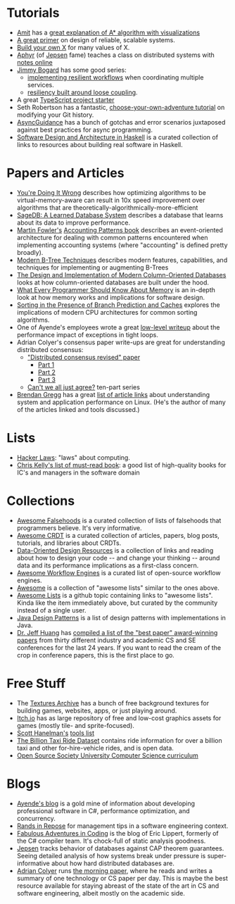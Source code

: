 # Tutorials

* [Amit](https://simblob.blogspot.com/) has a [great explanation of A* algorithm with visualizations](https://www.redblobgames.com/pathfinding/a-star/introduction.html)
* [A great primer](https://github.com/donnemartin/system-design-primer) on design of reliable, scalable systems.
* [Build your own X](https://github.com/danistefanovic/build-your-own-x) for many values of X.
* [Aphyr](https://github.com/aphyr) (of [Jepsen](https://jepsen.io/) fame) teaches a class on distributed systems with [notes online](https://github.com/aphyr/distsys-class)
* [Jimmy Bogard](https://jimmybogard.com/) has some good series:
  * [implementing resilient workflows](https://jimmybogard.com/refactoring-towards-resilience-a-primer/) when coordinating multiple services.
  * [resiliency built around loose coupling](https://jimmybogard.com/life-beyond-transactions-implementation-primer/).
* A great [TypeScript project starter](https://github.com/bitjson/typescript-starter)
* Seth Robertson has a fantastic, [choose-your-own-adventure tutorial](http://sethrobertson.github.io/GitFixUm/fixup.html) on modifying your Git history.
* [AsyncGuidance](https://github.com/davidfowl/AspNetCoreDiagnosticScenarios/blob/master/AsyncGuidance.md) has a bunch of gotchas and error scenarios juxtaposed against best practices for async programming.
* [Software Design and Architecture in Haskell](https://github.com/graninas/software-design-in-haskell) is a curated collection of links to resources about building real software in Haskell.

# Papers and Articles
* [You're Doing It Wrong](https://queue.acm.org/detail.cfm?id=1814327) describes how optimizing algorithms to be virtual-memory-aware can result in 10x speed improvement over algorithms that are theoretically-algorithmically-more-efficient
* [SageDB: A Learned Database System](http://cidrdb.org/cidr2019/papers/p117-kraska-cidr19.pdf) describes a database that learns about its data to improve performance.
* [Martin Fowler's](https://martinfowler.com/) [Accounting Patterns book](https://martinfowler.com/apsupp/accounting.pdf) describes an event-oriented architecture for dealing with common patterns encountered when implementing accounting systems (where "accounting" is defined pretty broadly).
* [Modern B-Tree Techniques](https://www.nowpublishers.com/article/DownloadSummary/DBS-028) describes modern features, capabilities, and techniques for implementing or augmenting B-Trees
* [The Design and Implementation of Modern Column-Oriented Databases](http://db.csail.mit.edu/pubs/abadi-column-stores.pdf) looks at how column-oriented databases are built under the hood.
* [What Every Programmer Should Know About Memory](https://people.freebsd.org/~lstewart/articles/cpumemory.pdf) is an in-depth look at how memory works and implications for software design.
* [Sorting in the Presence of Branch Prediction and Caches](https://www.scss.tcd.ie/publications/tech-reports/reports.05/TCD-CS-2005-57.pdf) explores the implications of modern CPU architectures for common sorting algorithms.
* One of Ayende's employees wrote a great [low-level writeup](https://ayende.com/blog/175009/digging-into-the-coreclr-exceptional-costs-part-i) about the performance impact of exceptions in tight loops.
* Adrian Colyer's consensus paper write-ups are great for understanding distributed consensus:
  * ["Distributed consensus revised" paper](https://www.cl.cam.ac.uk/techreports/UCAM-CL-TR-935.pdf)
    * [Part 1](https://blog.acolyer.org/2019/05/07/distributed-consensus-revised-part-i/)
    * [Part 2](https://blog.acolyer.org/2019/05/08/distributed-consensus-revised-part-ii/)
    * [Part 3](https://blog.acolyer.org/2019/05/10/distributed-consensus-revised-part-iii/)
  * [Can't we all just agree?](https://blog.acolyer.org/2015/03/01/cant-we-all-just-agree/) ten-part series
* [Brendan Gregg](http://www.brendangregg.com/) has a great [list of article links](http://www.brendangregg.com/linuxperf.html) about understanding system and application performance on Linux. (He's the author of many of the articles linked and tools discussed.)
  
# Lists
* [Hacker Laws](https://github.com/dwmkerr/hacker-laws): "laws" about computing.
* [Chris Kelly's list of must-read book](https://ckdake.com/books.html): a good list of high-quality books for IC's and managers in the software domain

# Collections

* [Awesome Falsehoods](https://github.com/kdeldycke/awesome-falsehood) is a curated collection of lists of falsehoods that programmers believe. It's very informative.
* [Awesome CRDT](https://github.com/alangibson/awesome-crdt) is a curated collection of articles, papers, blog posts, tutorials, and libraries about CRDTs.
* [Data-Oriented Design Resources](https://github.com/dbartolini/data-oriented-design) is a collection of links and reading about how to design your code -- and change your thinking -- around data and its performance implications as a first-class concern.
* [Awesome Workflow Engines](https://github.com/meirwah/awesome-workflow-engines) is a curated list of open-source workflow engines.
* [Awesome](https://github.com/sindresorhus/awesome) is a collection of "awesome lists" similar to the ones above.
* [Awesome Lists](https://github.com/topics/awesome-list) is a github topic containing links to "awesome lists". Kinda like the item immediately above, but curated by the community instead of a single user.
* [Java Design Patterns](https://github.com/iluwatar/java-design-patterns) is a list of design patterns with implementations in Java.
* [Dr. Jeff Huang](https://jeffhuang.com/) has [compiled a list of the "best paper" award-winning papers](https://jeffhuang.com/best_paper_awards/) from thirty different industry and academic CS and SE conferences for the last 24 years. If you want to read the cream of the crop in conference papers, this is the first place to go.

# Free Stuff

* The [Textures Archive](http://www.grsites.com/archive/textures/) has a bunch of free background textures for building games, websites, apps, or just playing around.
* [Itch.io](https://itch.io/game-assets/free) has as large repository of free and low-cost graphics assets for games (mostly tile- and sprite-focused).
* [Scott Hanelman's](https://www.hanselman.com/) [tools list](https://hanselman.com/tools)
* [The Billion Taxi Ride Dataset](https://www1.nyc.gov/site/tlc/about/tlc-trip-record-data.page) contains ride information for over a billion taxi and other for-hire-vehicle rides, and is open data.
* [Open Source Society University Computer Science curriculum](https://github.com/ossu/computer-science)

# Blogs

* [Ayende's blog](https://ayende.com/blog/) is a gold mine of information about developing professional software in C#, performance optimization, and concurrency.
* [Rands in Repose](http://randsinrepose.com/) for management tips in a software engineering context.
* [Fabulous Adventures in Coding](https://ericlippert.com/) is the blog of Eric Lippert, formerly of the C# compiler team. It's chock-full of static analysis goodness.
* [Jepsen](https://jepsen.io/) tracks behavior of databases against CAP theorem guarantees. Seeing detailed analysis of how systems break under pressure is super-informative about how hard distributed databases are.
* [Adrian Colyer](https://twitter.com/adriancolyer) runs [the morning paper](https://blog.acolyer.org/), where he reads and writes a summary of one technology or CS paper per day. This is maybe the best resource available for staying abreast of the state of the art in CS and software engineering, albeit mostly on the academic side.
